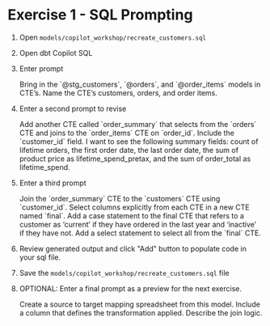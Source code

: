 # Exercise 1 - SQL Prompting

1. Open `models/copilot_workshop/recreate_customers.sql`

2. Open dbt Copilot SQL
   
3. Enter prompt
<ul>
Bring in the `@stg_customers`, `@orders`, and `@order_items` 
models in CTE’s. Name the CTE’s customers, orders, and order items.
</ul>

4. Enter a second prompt to revise
<ul>
Add another CTE called `order_summary` that selects from the `orders` CTE 
and joins to the `order_items` CTE on `order_id`. Include the `customer_id` field.   
I want to see the following summary fields: count of lifetime orders, 
the first order date, the last order date, 
the sum of product price as lifetime_spend_pretax, 
and the sum of order_total as lifetime_spend.
</ul>

5. Enter a third prompt
<ul>
Join the `order_summary` CTE to the `customers` CTE using `customer_id`.  
Select columns explicitly from each CTE in a new CTE named `final`.  
Add a case statement to the final CTE that refers to a customer as ‘current’ 
if they have ordered in the last year and ‘inactive’ if they have not.  
Add a select statement to select all from the `final` CTE.
</ul>

6. Review generated output and click "Add" button to populate code in your sql file.

7. Save the `models/copilot_workshop/recreate_customers.sql` file
   
7. OPTIONAL: Enter a final prompt as a preview for the next exercise.
<ul>
Create a source to target mapping spreadsheet from this model.  
Include a column that defines the transformation applied.
Describe the join logic.
</ul>
